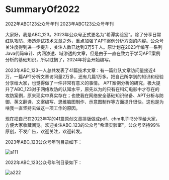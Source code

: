 # SummaryOf2022
2022年ABC123公众号年刊
2023年ABC123公众号年刊

大家好，我是ABC_123。2023年公众号正式更名为"希潭实验室"。除了分享日常红队攻防、渗透测试技术文章之外，重点加强了APT案例分析方面的内容。公众号关注度得到进一步提升，关注人数已达到3万5千人。原计划在2023年编写一系列Java代码审计、内网渗透、域渗透的文章，但是由于一直在致力于学习APT案例分析的基础知识，所以耽搁了，2024年将会开始编写。

2023年ABC_123一人总共发表了41篇技术文章：有一篇红队文章访问量接近4万，一篇APT分析文章访问量2万多，还有几篇1万多。把自己所学到的知识和经验分享给大家，也觉得做了一件非常有意义的事情。
APT案例分析的研究，极大提升了ABC_123对于网络攻防的认知水平，原先以为的只有在科幻电影中才存在的攻防案例，原来现实中真实存在；也使我在网络安全基础知识储备、APT分析与防御、英文翻译、文案编写、思维脑图制作、示意图制作等方面提升很快。这也是为啥我一直坚持去做这一项工作的原因。

现在把自己在2023年写的41篇原创文章排版做成pdf、chm电子书分享给大家，方便大家收藏阅览。欢迎关注ABC_123的公众号"希潭实验室"，公众号坚持99%原创，不发广告，欢迎关注，欢迎转发。

2023年ABC_123公众号年刊目录如下：

![a111](https://github.com/abc123info/SummaryOf2022/assets/143333826/88886220-caba-44f2-8f99-b911d281ee94)

2022年ABC_123公众号年刊目录如下：

![a222](https://github.com/abc123info/SummaryOf2022/assets/143333826/ff95e1b2-6712-4f69-b206-09f1fdb6ba0d)

